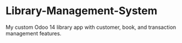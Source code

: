 # Library-Management-System
My custom Odoo 14 library app with customer, book, and transaction management features.
